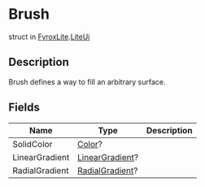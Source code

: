 # Brush
struct in [FyroxLite](../README.md).[LiteUi](README.md)
## Description
Brush defines a way to fill an arbitrary surface.
## Fields
| Name | Type | Description |
|---|---|---|
| SolidColor | [Color](../LiteUi/Color.md)? |  |
| LinearGradient | [LinearGradient](../LiteUi/LinearGradient.md)? |  |
| RadialGradient | [RadialGradient](../LiteUi/RadialGradient.md)? |  |

